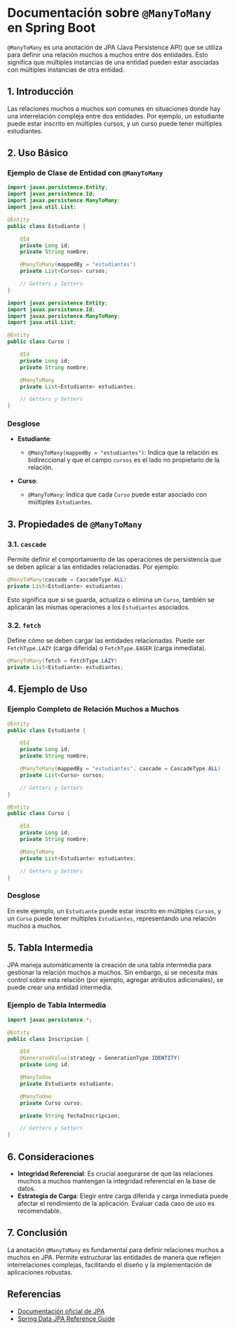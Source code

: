 # Documentación sobre `@ManyToMany` en Spring Boot

`@ManyToMany` es una anotación de JPA (Java Persistence API) que se utiliza para definir una relación muchos a muchos entre dos entidades. Esto significa que múltiples instancias de una entidad pueden estar asociadas con múltiples instancias de otra entidad.

## 1. Introducción

Las relaciones muchos a muchos son comunes en situaciones donde hay una interrelación compleja entre dos entidades. Por ejemplo, un estudiante puede estar inscrito en múltiples cursos, y un curso puede tener múltiples estudiantes.

## 2. Uso Básico

### Ejemplo de Clase de Entidad con `@ManyToMany`

```java
import javax.persistence.Entity;
import javax.persistence.Id;
import javax.persistence.ManyToMany;
import java.util.List;

@Entity
public class Estudiante {

    @Id
    private Long id;
    private String nombre;

    @ManyToMany(mappedBy = "estudiantes")
    private List<Cursos> cursos;

    // Getters y Setters
}
```

```java
import javax.persistence.Entity;
import javax.persistence.Id;
import javax.persistence.ManyToMany;
import java.util.List;

@Entity
public class Curso {

    @Id
    private Long id;
    private String nombre;

    @ManyToMany
    private List<Estudiante> estudiantes;

    // Getters y Setters
}
```

### Desglose

- **Estudiante**:
  - `@ManyToMany(mappedBy = "estudiantes")`: Indica que la relación es bidireccional y que el campo `cursos` es el lado no propietario de la relación.

- **Curso**:
  - `@ManyToMany`: Indica que cada `Curso` puede estar asociado con múltiples `Estudiantes`.

## 3. Propiedades de `@ManyToMany`

### 3.1. `cascade`

Permite definir el comportamiento de las operaciones de persistencia que se deben aplicar a las entidades relacionadas. Por ejemplo:

```java
@ManyToMany(cascade = CascadeType.ALL)
private List<Estudiante> estudiantes;
```

Esto significa que si se guarda, actualiza o elimina un `Curso`, también se aplicarán las mismas operaciones a los `Estudiantes` asociados.

### 3.2. `fetch`

Define cómo se deben cargar las entidades relacionadas. Puede ser `FetchType.LAZY` (carga diferida) o `FetchType.EAGER` (carga inmediata).

```java
@ManyToMany(fetch = FetchType.LAZY)
private List<Estudiante> estudiantes;
```

## 4. Ejemplo de Uso

### Ejemplo Completo de Relación Muchos a Muchos

```java
@Entity
public class Estudiante {

    @Id
    private Long id;
    private String nombre;

    @ManyToMany(mappedBy = "estudiantes", cascade = CascadeType.ALL)
    private List<Curso> cursos;

    // Getters y Setters
}

@Entity
public class Curso {

    @Id
    private Long id;
    private String nombre;

    @ManyToMany
    private List<Estudiante> estudiantes;

    // Getters y Setters
}
```

### Desglose

En este ejemplo, un `Estudiante` puede estar inscrito en múltiples `Cursos`, y un `Curso` puede tener múltiples `Estudiantes`, representando una relación muchos a muchos.

## 5. Tabla Intermedia

JPA maneja automáticamente la creación de una tabla intermedia para gestionar la relación muchos a muchos. Sin embargo, si se necesita más control sobre esta relación (por ejemplo, agregar atributos adicionales), se puede crear una entidad intermedia.

### Ejemplo de Tabla Intermedia

```java
import javax.persistence.*;

@Entity
public class Inscripcion {

    @Id
    @GeneratedValue(strategy = GenerationType.IDENTITY)
    private Long id;

    @ManyToOne
    private Estudiante estudiante;

    @ManyToOne
    private Curso curso;

    private String fechaInscripcion;

    // Getters y Setters
}
```

## 6. Consideraciones

- **Integridad Referencial**: Es crucial asegurarse de que las relaciones muchos a muchos mantengan la integridad referencial en la base de datos.
- **Estrategia de Carga**: Elegir entre carga diferida y carga inmediata puede afectar el rendimiento de la aplicación. Evaluar cada caso de uso es recomendable.

## 7. Conclusión

La anotación `@ManyToMany` es fundamental para definir relaciones muchos a muchos en JPA. Permite estructurar las entidades de manera que reflejen interrelaciones complejas, facilitando el diseño y la implementación de aplicaciones robustas.

## Referencias

- [Documentación oficial de JPA](https://docs.oracle.com/javaee/7/api/javax/persistence/ManyToMany.html)
- [Spring Data JPA Reference Guide](https://docs.spring.io/spring-data/jpa/docs/current/reference/html/)
